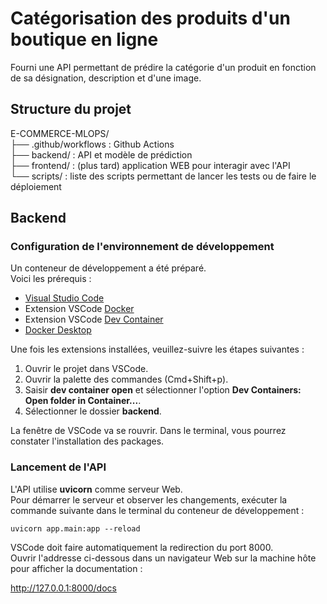# Catégorisation des produits d'un boutique en ligne

Fourni une API permettant de prédire la catégorie d'un produit en fonction de sa désignation, description et d'une image.

## Structure du projet

E-COMMERCE-MLOPS/  
├── .github/workflows : Github Actions  
├── backend/ : API et modèle de prédiction  
├── frontend/ : (plus tard) application WEB pour interagir avec l'API  
└── scripts/ : liste des scripts permettant de lancer les tests ou de faire le déploiement  

## Backend

### Configuration de l'environnement de développement

Un conteneur de développement a été préparé.  
Voici les prérequis : 
- [Visual Studio Code](https://code.visualstudio.com) 
- Extension VSCode [Docker](https://marketplace.visualstudio.com/items?itemName=ms-azuretools.vscode-docker)
- Extension VSCode [Dev Container](https://marketplace.visualstudio.com/items?itemName=ms-vscode-remote.remote-containers)
- [Docker Desktop](https://www.docker.com/products/docker-desktop/)

Une fois les extensions installées, veuillez-suivre les étapes suivantes :  
1. Ouvrir le projet dans VSCode.
2. Ouvrir la palette des commandes (Cmd+Shift+p).
3. Saisir **dev container open** et sélectionner l'option **Dev Containers: Open folder in Container...**.
4. Sélectionner le dossier **backend**.

La fenêtre de VSCode va se rouvrir. Dans le terminal, vous pourrez constater l'installation des packages.

### Lancement de l'API

L'API utilise **uvicorn** comme serveur Web.  
Pour démarrer le serveur et observer les changements, exécuter la commande suivante dans le terminal du conteneur de développement :

```shell
uvicorn app.main:app --reload
```

VSCode doit faire automatiquement la redirection du port 8000.  
Ouvrir l'addresse ci-dessous dans un navigateur Web sur la machine hôte pour afficher la documentation :

http://127.0.0.1:8000/docs
